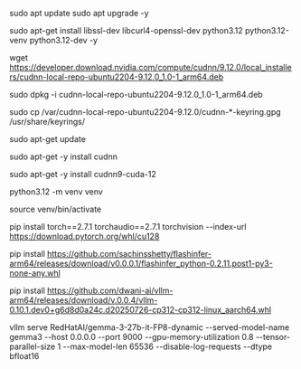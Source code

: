 

sudo apt update
sudo apt upgrade -y

sudo apt-get install libssl-dev libcurl4-openssl-dev python3.12 python3.12-venv python3.12-dev -y


wget https://developer.download.nvidia.com/compute/cudnn/9.12.0/local_installers/cudnn-local-repo-ubuntu2204-9.12.0_1.0-1_arm64.deb

sudo dpkg -i cudnn-local-repo-ubuntu2204-9.12.0_1.0-1_arm64.deb

sudo cp /var/cudnn-local-repo-ubuntu2204-9.12.0/cudnn-*-keyring.gpg /usr/share/keyrings/


sudo apt-get update

sudo apt-get -y install cudnn

sudo apt-get -y install cudnn9-cuda-12


python3.12 -m venv venv

source venv/bin/activate


pip install torch==2.7.1 torchaudio==2.7.1 torchvision --index-url https://download.pytorch.org/whl/cu128


pip install https://github.com/sachinsshetty/flashinfer-arm64/releases/download/v0.0.0.1/flashinfer_python-0.2.11.post1-py3-none-any.whl


pip install https://github.com/dwani-ai/vllm-arm64/releases/download/v.0.0.4/vllm-0.10.1.dev0+g6d8d0a24c.d20250726-cp312-cp312-linux_aarch64.whl

vllm serve RedHatAI/gemma-3-27b-it-FP8-dynamic --served-model-name gemma3 --host 0.0.0.0 --port 9000 --gpu-memory-utilization 0.8 --tensor-parallel-size 1 --max-model-len 65536 --disable-log-requests  --dtype bfloat16


